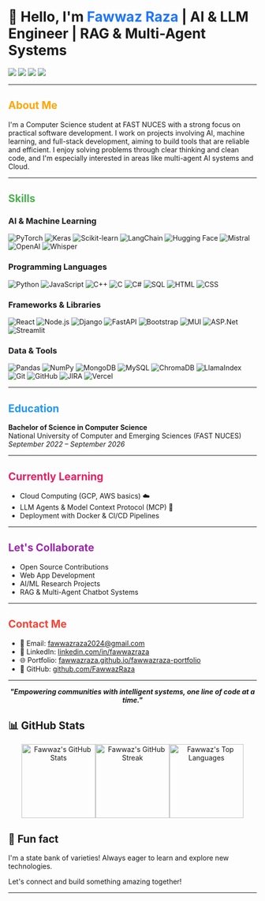 
# 👋 Hello, I'm <span style="color:#1F75FE">Fawwaz Raza</span> | AI & LLM Engineer | RAG & Multi-Agent Systems

<p align="left">
  <a href="https://www.linkedin.com/in/fawwazraza/"><img src="https://img.shields.io/badge/LinkedIn-%230077B5.svg?&style=flat-square&logo=linkedin&logoColor=white"/></a>
  <a href="mailto:fawwazraza2024@gmail.com"><img src="https://img.shields.io/badge/email-%23D14836.svg?&style=flat-square&logo=gmail&logoColor=white"/></a>
  <a href="https://fawwazraza.github.io/fawwazraza-portfolio/"><img src="https://img.shields.io/badge/website-%234285F4.svg?&style=flat-square&logo=google-chrome&logoColor=white"/></a>
  <a href="https://github.com/FawwazRaza"><img src="https://img.shields.io/github/followers/FawwazRaza?label=GitHub&style=flat-square&logo=github"/></a>
</p>

---

## <span style="color:#FFA500">About Me</span>

I'm a Computer Science student at FAST NUCES with a strong focus on practical software development. I work on projects involving AI, machine learning, and full-stack development, aiming to build tools that are reliable and efficient. I enjoy solving problems through clear thinking and clean code, and I'm especially interested in areas like multi-agent AI systems and Cloud.

---

## <span style="color:#4CAF50">Skills</span>

### AI & Machine Learning  
![PyTorch](https://img.shields.io/badge/PyTorch-%23EE4C2C.svg?style=for-the-badge&logo=PyTorch&logoColor=white)
![Keras](https://img.shields.io/badge/Keras-%23D00000.svg?style=for-the-badge&logo=Keras&logoColor=white)
![Scikit-learn](https://img.shields.io/badge/scikit--learn-%23F7931E.svg?style=for-the-badge&logo=scikit-learn&logoColor=white)
![LangChain](https://img.shields.io/badge/LangChain-%23009FBD.svg?style=for-the-badge)
![Hugging Face](https://img.shields.io/badge/HuggingFace-%23FFD21F.svg?style=for-the-badge&logo=huggingface&logoColor=black)
![Mistral](https://img.shields.io/badge/Mistral-7B-blueviolet?style=for-the-badge)
![OpenAI](https://img.shields.io/badge/OpenAI-API-black?style=for-the-badge&logo=openai)
![Whisper](https://img.shields.io/badge/Whisper-Audio-blue?style=for-the-badge)

### Programming Languages  
![Python](https://img.shields.io/badge/Python-3670A0?style=for-the-badge&logo=python&logoColor=ffdd54)
![JavaScript](https://img.shields.io/badge/JavaScript-%23323330.svg?style=for-the-badge&logo=javascript&logoColor=%23F7DF1E)
![C++](https://img.shields.io/badge/C++-%2300599C.svg?style=for-the-badge&logo=c%2B%2B&logoColor=white)
![C](https://img.shields.io/badge/C-%2300599C.svg?style=for-the-badge&logo=c&logoColor=white)
![C#](https://img.shields.io/badge/C%23-%23239120.svg?style=for-the-badge&logo=csharp&logoColor=white)
![SQL](https://img.shields.io/badge/SQL-005C84?style=for-the-badge&logo=postgresql&logoColor=white)
![HTML](https://img.shields.io/badge/HTML5-E34F26?style=for-the-badge&logo=html5&logoColor=white)
![CSS](https://img.shields.io/badge/CSS3-1572B6?style=for-the-badge&logo=css3&logoColor=white)

### Frameworks & Libraries  
![React](https://img.shields.io/badge/React-%2320232a.svg?style=for-the-badge&logo=react&logoColor=%2361DAFB)
![Node.js](https://img.shields.io/badge/Node.js-339933?style=for-the-badge&logo=nodedotjs&logoColor=white)
![Django](https://img.shields.io/badge/Django-%23092E20.svg?style=for-the-badge&logo=django&logoColor=white)
![FastAPI](https://img.shields.io/badge/FastAPI-009688?style=for-the-badge&logo=fastapi&logoColor=white)
![Bootstrap](https://img.shields.io/badge/Bootstrap-8E2EFF?style=for-the-badge&logo=bootstrap&logoColor=white)
![MUI](https://img.shields.io/badge/MUI-%230081CB.svg?style=for-the-badge&logo=mui&logoColor=white)
![ASP.Net](https://img.shields.io/badge/.NET-512BD4?style=for-the-badge&logo=dotnet&logoColor=white)
![Streamlit](https://img.shields.io/badge/Streamlit-FF4B4B?style=for-the-badge&logo=streamlit&logoColor=white)

### Data & Tools  
![Pandas](https://img.shields.io/badge/Pandas-%23150458.svg?style=for-the-badge&logo=pandas&logoColor=white)
![NumPy](https://img.shields.io/badge/NumPy-013243?style=for-the-badge&logo=numpy&logoColor=white)
![MongoDB](https://img.shields.io/badge/MongoDB-%234ea94b.svg?style=for-the-badge&logo=mongodb&logoColor=white)
![MySQL](https://img.shields.io/badge/MySQL-4479A1?style=for-the-badge&logo=mysql&logoColor=white)
![ChromaDB](https://img.shields.io/badge/ChromaDB-purple?style=for-the-badge)
![LlamaIndex](https://img.shields.io/badge/LlamaIndex-blue?style=for-the-badge)
![Git](https://img.shields.io/badge/Git-F05033?style=for-the-badge&logo=git&logoColor=white)
![GitHub](https://img.shields.io/badge/GitHub-100000?style=for-the-badge&logo=github&logoColor=white)
![JIRA](https://img.shields.io/badge/JIRA-0052CC.svg?style=for-the-badge&logo=jira&logoColor=white)
![Vercel](https://img.shields.io/badge/Vercel-%23000000.svg?style=for-the-badge&logo=vercel&logoColor=white)

---

## <span style="color:#2196F3">Education</span>

**Bachelor of Science in Computer Science**  
National University of Computer and Emerging Sciences (FAST NUCES)  
*September 2022 – September 2026*  

---

## <span style="color:#E91E63">Currently Learning</span>

- Cloud Computing (GCP, AWS basics) ☁️  
- LLM Agents & Model Context Protocol (MCP) 🤖  
- Deployment with Docker & CI/CD Pipelines

---

## <span style="color:#9C27B0">Let's Collaborate</span>

-  Open Source Contributions  
-  Web App Development  
-  AI/ML Research Projects  
-  RAG & Multi-Agent Chatbot Systems

---

## <span style="color:#F44336">Contact Me</span>

- 📧 Email: [fawwazraza2024@gmail.com](mailto:fawwazraza2024@gmail.com)  
- 🔗 LinkedIn: [linkedin.com/in/fawwazraza](https://linkedin.com/in/fawwazraza)  
- 🌐 Portfolio: [fawwazraza.github.io/fawwazraza-portfolio](https://fawwazraza.github.io/fawwazraza-portfolio/)  
- 🐙 GitHub: [github.com/FawwazRaza](https://github.com/FawwazRaza)

---

<p align="center">
  <b><i>"Empowering communities with intelligent systems, one line of code at a time."</i></b>
</p>

## 📊 GitHub Stats

<div align="center" style="display: flex; flex-wrap: wrap; justify-content: center;">
  <img src="https://github-readme-stats.vercel.app/api?username=FawwazRaza&theme=default&hide_border=false&rank_icon=percentile&cache_seconds=3600" height="150" alt="Fawwaz's GitHub Stats"/>
  <img src="https://github-readme-streak-stats.herokuapp.com/?user=FawwazRaza&theme=default&hide_border=false&date_format=M%20j%5B%2C%20Y%5D" height="150" alt="Fawwaz's GitHub Streak"/>
  <img src="https://github-readme-stats.vercel.app/api/top-langs/?username=FawwazRaza&theme=default&hide_border=false&include_all_commits=true&count_private=true&layout=compact&cache_seconds=3600" height="150" alt="Fawwaz's Top Languages"/>
</div>

## 🚀 Fun fact
I'm a state bank of varieties! Always eager to learn and explore new technologies.

Let's connect and build something amazing together!

---

<!-- Proudly created with GPRM ( https://gprm.itsvg.in ) -->
